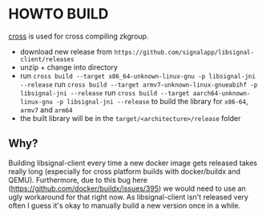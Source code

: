 # HOWTO BUILD

[cross](https://github.com/rust-embedded/cross) is used for cross compiling zkgroup.

* download new release from `https://github.com/signalapp/libsignal-client/releases`
* unzip + change into directory
* run `cross build --target x86_64-unknown-linux-gnu -p libsignal-jni --release`
  run `cross build --target armv7-unknown-linux-gnueabihf -p libsignal-jni --release`
  run `cross build --target aarch64-unknown-linux-gnu -p libsignal-jni --release`
to build the library for `x86-64`, `armv7` and `arm64`
* the built library will be in the `target/<architecture>/release` folder 

## Why?

Building libsignal-client every time a new docker image gets released takes really long (especially for cross platform builds with docker/buildx and QEMU). Furthermore, due to this bug here (https://github.com/docker/buildx/issues/395) we would need to use an ugly workaround for that right now. As libsignal-client isn't released very often I guess it's okay to manually build a new version once in a while.  
